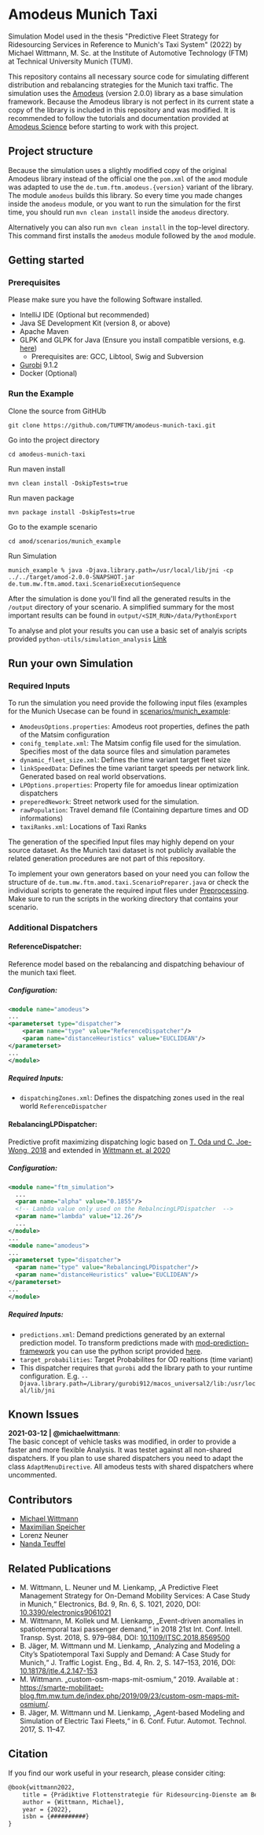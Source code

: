 # Amodeus Munich  Taxi

Simulation Model used in the thesis "Predictive Fleet Strategy for Ridesourcing Services in Reference to Munich's Taxi System" (2022) by Michael Wittmann, M. Sc. at the Institute of Automotive Technology (FTM) at Technical University Munich (TUM).

This repository contains all necessary source code for simulating different distribution and rebalancing strategies
for the Munich taxi traffic.
The simulation uses the [Amodeus](https://github.com/idsc-frazzoli/amodeus) (version 2.0.0) library as a base simulation framework.
Because the Amodeus library is not perfect in its current state a copy of the library is included
in this repository and was modified.
It is recommended to follow the tutorials and documentation provided at [Amodeus Science](https://www.amodeus.science) before starting to work with this project.


## Project structure
Because the simulation uses a slightly modified copy of the original Amodeus library instead of the official one the `pom.xml` of the `amod`
module was adapted to use the `de.tum.ftm.amodeus.{version}` variant of the library. The module `amodeus` builds this
library. So every time you made changes inside the `amodeus` module, or you want to run the simulation for the first time,
you should run `mvn clean install` inside the `amodeus` directory.

Alternatively you can also run `mvn clean install` in the top-level directory. This command first installs the `amodeus`
module followed by the `amod` module.

## Getting started

### Prerequisites
Please make sure you have the following Software installed.

- IntelliJ IDE (Optional but recommended)
- Java SE Development Kit (version 8, or above)
- Apache Maven
- GLPK and GLPK for Java (Ensure you install compatible versions, e.g. [here](http://glpk-java.sourceforge.net/gettingStarted.html))
  - Prerequisites are: GCC, Libtool, Swig and Subversion
- [Gurobi](https://www.gurobi.com/products/gurobi-optimizer/whats-new-current-release/) 9.1.2 
- Docker (Optional)

### Run the Example
Clone the source from GitHUb
```
git clone https://github.com/TUMFTM/amodeus-munich-taxi.git
```
Go into the project directory
```
cd amodeus-munich-taxi
```
Run maven install
```
mvn clean install -DskipTests=true
```
Run maven package
```
mvn package install -DskipTests=true
```
Go to the example scenario
```
cd amod/scenarios/munich_example
```
Run Simulation
```
munich_example % java -Djava.library.path=/usr/local/lib/jni -cp ../../target/amod-2.0.0-SNAPSHOT.jar de.tum.mw.ftm.amod.taxi.ScenarioExecutionSequence
```

After the simulation is done you'll find all the generated results in the `/output` directory of your scenario. 
A simplified summary for the most important results can be found in `output/<SIM_RUN>/data/PythonExport`

To analyse and plot your results you can use a basic set of analyis scripts provided `python-utils/simulation_analysis` [Link](python-utils/simulation_analysis)

## Run your own Simulation

### Required Inputs
To run the simulation you need provide the following input files (examples for the Munich Usecase can be found in [scenarios/munich_example](amod/scenarios/munich_example):

- `AmodeusOptions.properties`: Amodeus root properties, defines the path of the Matsim configuration
- `conifg_template.xml`: The Matsim config file used for the simulation. Specifies most of the data source files and simulation parametes
- `dynamic_fleet_size.xml`: Defines the time variant target fleet size
- `linkSpeedData`: Defines the time variant target speeds per network link. Generated based on real world observations.
- `LPOptions.properties`: Property file for amoedus linear optimization dispatchers
- `preperedNework`: Street network used for the simulation.
- `rawPopulation`: Travel demand file (Containing departure times and OD informations)
- `taxiRanks.xml`: Locations of Taxi Ranks

The generation of the specified Input files may highly depend on your source dataset. As the Munich taxi dataset is not publicly available the related generation procedures are not part of this repository. 

To implement your own generators based on your need you can follow the structure of `de.tum.mw.ftm.amod.taxi.ScenarioPreparer.java` or check the individual
scripts to generate the required input files under [Preprocessing](amod/src/main/java/de/tum/mw/ftm/amod/taxi/preprocessing).
Make sure to run the scripts in the working directory that contains your scenario.

### Additional Dispatchers
#### ReferenceDispatcher: 
Reference model based on the rebalancing and dispatching behaviour of the munich taxi fleet.
##### Configuration:
```XML
<module name="amodeus">
...
<parameterset type="dispatcher">
    <param name="type" value="ReferenceDispatcher"/>
    <param name="distanceHeuristics" value="EUCLIDEAN"/>
</parameterset>
...
</module>
 ```
##### Required Inputs:
- `dispatchingZones.xml`: Defines the dispatching zones used in the real world `ReferenceDispatcher`

#### RebalancingLPDispatcher: 
Predictive profit maximizing dispatching logic based on [T. Oda und C. Joe-Wong, 2018](https://doi.org/10.1109/infocom.2018.8485988) and extended in [Wittmann et. al 2020](https://doi.org/10.3390/electronics9061021)
##### Configuration:
```XML
<module name="ftm_simulation">
  ...
  <param name="alpha" value="0.1855"/>
  <!-- Lambda value only used on the RebalncingLPDispatcher  -->
  <param name="lambda" value="12.26"/>
  ...
</module>
...
<module name="amodeus">
...
<parameterset type="dispatcher">
  <param name="type" value="RebalancingLPDispatcher"/>
  <param name="distanceHeuristics" value="EUCLIDEAN"/>
</parameterset>
...
</module>
```
##### Required Inputs:
- `predictions.xml`: Demand predictions generated by an external prediction model. To transform predictions made with [mod-prediction-framework](https://github.com/TUMFTM/mod-prediction-framework) you can use the python script provided [here](python-utils/demand_prediction/demand_prediction_utils.py).
- `target_probabilities`: Target Probabilites for OD realtions (time variant)
- This dispatcher requires that `gurobi` add the library path to your runtime configuration. E.g. `--Djava.library.path=/Library/gurobi912/macos_universal2/lib:/usr/local/lib/jni`

## Known Issues
**2021-03-12 | @michaelwittmann**:\
The basic concept of vehicle tasks was modified, in order to provide a faster and more flexible Analysis.
It was testet against all non-shared dispatchers. If you plan to use shared dispatchers you need to adapt the class `AdaptMenuDirective`.
All amodeus tests with shared dispatchers where uncommented.

## Contributors
- [Michael Wittmann](https://github.com/michaelwittmann)
- [Maximilian Speicher](https://github.com/maxispeicher)
- Lorenz Neuner
- [Nanda Teuffel](https://github.com/NandaYogeshwar)

## Related Publications

- M. Wittmann, L. Neuner und M. Lienkamp, „A Predictive Fleet Management Strategy for On-Demand Mobility Services: A Case Study in Munich,“ Electronics, Bd. 9, Rn. 6, S. 1021, 2020, DOI: [10.3390/electronics9061021](https://doi.org/10.3390/electronics10040379)
- M. Wittmann, M. Kollek und M. Lienkamp, „Event-driven anomalies in spatiotemporal taxi passenger demand,“ in 2018 21st Int. Conf. Intell. Transp. Syst. 2018, S. 979–984, DOI: [10.1109/ITSC.2018.8569500](https://doi.org/10.1109/ITSC.2018.8569500)
- B. Jäger, M. Wittmann und M. Lienkamp, „Analyzing and Modeling a City’s Spatiotemporal Taxi Supply and Demand: A Case Study for Munich,“ J. Traffic Logist. Eng., Bd. 4, Rn. 2, S. 147–153, 2016, DOI: [10.18178/jtle.4.2.147-153](https://doi.org/10.18178/jtle.4.2.147-153)
- M. Wittmann. „custom-osm-maps-mit-osmium,“ 2019. Available at : https://smarte-mobilitaet-blog.ftm.mw.tum.de/index.php/2019/09/23/custom-osm-maps-mit-osmium/.
- B. Jäger, M. Wittmann und M. Lienkamp, „Agent-based Modeling and Simulation of Electric Taxi Fleets,“ in 6. Conf. Futur. Automot. Technol. 2017, S. 11–47.

## Citation
If you find our work useful in your research, please consider citing:
```Latex
@book{wittmann2022,
    title = {Prädiktive Flottenstrategie für Ridesourcing-Dienste am Beispiel des Münchner Taxiverkehrs},
    author = {Wittmann, Michael},
    year = {2022},
    isbn = {##########}
}
```
